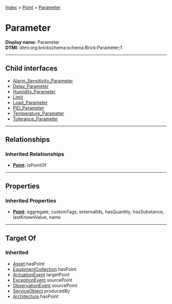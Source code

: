 [Index](../../index.md) > [Point](../Point.md) > [Parameter](#)
# Parameter

**Display name:** Parameter<br />
**DTMI:** dtmi:org:brickschema:schema:Brick:Parameter;1

---

## Child interfaces
* [Alarm_Sensitivity_Parameter](Alarm_Sensitivity_Parameter/Alarm_Sensitivity_Parameter.md)
* [Delay_Parameter](Delay_Parameter/Delay_Parameter.md)
* [Humidity_Parameter](Humidity_Parameter/Humidity_Parameter.md)
* [Limit](Limit/Limit.md)
* [Load_Parameter](Load_Parameter/Load_Parameter.md)
* [PID_Parameter](PID_Parameter/PID_Parameter.md)
* [Temperature_Parameter](Temperature_Parameter/Temperature_Parameter.md)
* [Tolerance_Parameter](Tolerance_Parameter/Tolerance_Parameter.md)

---

## Relationships

### Inherited Relationships
* **[Point](../Point.md):** isPointOf

---

## Properties

### Inherited Properties
* **[Point](../Point.md):** aggregate, customTags, externalIds, hasQuantity, hasSubstance, lastKnownValue, name

---

## Target Of
### Inherited
* [Asset](../../Asset/Asset.md).hasPoint
* [EquipmentCollection](../../Collection/EquipmentCollection.md).hasPoint
* [ActuationEvent](../../Event/PointEvent/ActuationEvent.md).targetPoint
* [ExceptionEvent](../../Event/PointEvent/ExceptionEvent.md).sourcePoint
* [ObservationEvent](../../Event/PointEvent/ObservationEvent.md).sourcePoint
* [ServiceObject](../../Information/ServiceObject/ServiceObject.md).producedBy
* [Architecture](../../Space/Architecture/Architecture.md).hasPoint

